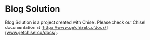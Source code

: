 # Blog Solution

Blog Solution is a project created with Chisel. Please check out Chisel documentation at [https://www.getchisel.co/docs/](www.getchisel.co/docs/).

